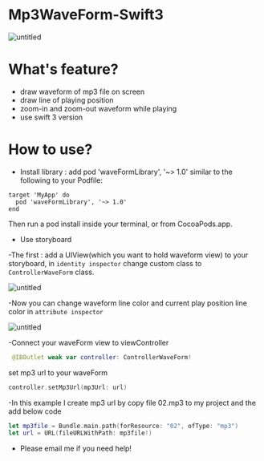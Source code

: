 # Mp3WaveForm-Swift3
![untitled](https://media.giphy.com/media/11Y9Ov7hwuplQY/giphy.gif)

# What's feature?
- draw waveform of mp3 file on screen
- draw line of playing position
- zoom-in and zoom-out waveform while playing
- use swift 3 version
# How to use?

- Install library : add pod 'waveFormLibrary', '~> 1.0' similar to the following to your Podfile:
```
target 'MyApp' do
  pod 'waveFormLibrary', '~> 1.0'
end
```
Then run a pod install inside your terminal, or from CocoaPods.app.

- Use storyboard 

 -The first : add a UIView(which you want to hold waveform view) to your storyboard, in ```identity inspector``` change custom class to ```ControllerWaveForm``` class. 
 
![untitled](https://cloud.githubusercontent.com/assets/8258900/24530426/09b3681e-15dc-11e7-86e9-779083796318.png
)

 -Now you can change waveform line color and current play position line color in ```attribute inspector```

![untitled](https://cloud.githubusercontent.com/assets/8258900/24530505/9e5b37f8-15dc-11e7-9cf4-cf1d118e78a8.png)

 -Connect your waveForm view to viewController
  ```swift
   @IBOutlet weak var controller: ControllerWaveForm!
   ```
   set mp3 url to your waveForm
   ```swift
   controller.setMp3Url(mp3Url: url)
   ```
  -In this example I create mp3 url by copy file 02.mp3 to my project and the add below code
   ```swift
   let mp3file = Bundle.main.path(forResource: "02", ofType: "mp3")
   let url = URL(fileURLWithPath: mp3file!)
   ```
   - Please email me if you need help!
